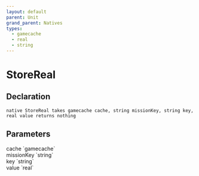 ```yaml
---
layout: default
parent: Unit
grand_parent: Natives
types:
  - gamecache
  - real
  - string
---
```


# StoreReal

## Declaration

```
native StoreReal takes gamecache cache, string missionKey, string key, real value returns nothing
```

## Parameters
<dl>
  <dt>cache `gamecache`</dt>
  <dd></dd>

  <dt>missionKey `string`</dt>
  <dd></dd>

  <dt>key `string`</dt>
  <dd></dd>

  <dt>value `real`</dt>
  <dd></dd>
</dl>